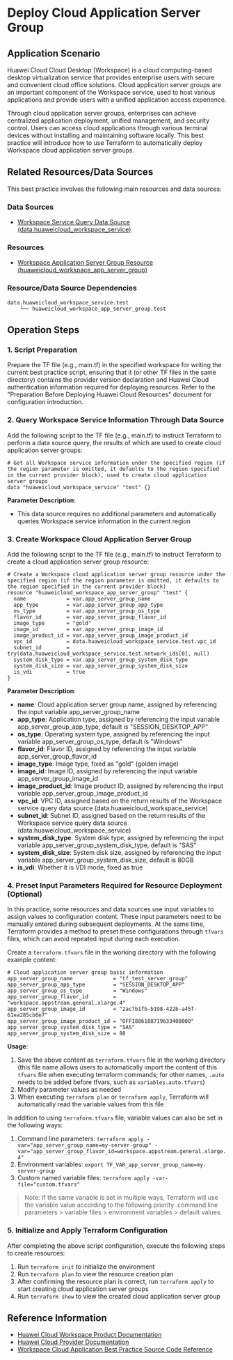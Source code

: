 # Deploy Cloud Application Server Group

## Application Scenario

Huawei Cloud Cloud Desktop (Workspace) is a cloud computing-based desktop virtualization service that provides enterprise users with secure and convenient cloud office solutions. Cloud application server groups are an important component of the Workspace service, used to host various applications and provide users with a unified application access experience.

Through cloud application server groups, enterprises can achieve centralized application deployment, unified management, and security control. Users can access cloud applications through various terminal devices without installing and maintaining software locally. This best practice will introduce how to use Terraform to automatically deploy Workspace cloud application server groups.

## Related Resources/Data Sources

This best practice involves the following main resources and data sources:

### Data Sources

- [Workspace Service Query Data Source (data.huaweicloud_workspace_service)](https://registry.terraform.io/providers/huaweicloud/huaweicloud/latest/docs/data-sources/workspace_service)

### Resources

- [Workspace Application Server Group Resource (huaweicloud_workspace_app_server_group)](https://registry.terraform.io/providers/huaweicloud/huaweicloud/latest/docs/resources/workspace_app_server_group)

### Resource/Data Source Dependencies

```
data.huaweicloud_workspace_service.test
    └── huaweicloud_workspace_app_server_group.test
```

## Operation Steps

### 1. Script Preparation

Prepare the TF file (e.g., main.tf) in the specified workspace for writing the current best practice script, ensuring that it (or other TF files in the same directory) contains the provider version declaration and Huawei Cloud authentication information required for deploying resources.
Refer to the "Preparation Before Deploying Huawei Cloud Resources" document for configuration introduction.

### 2. Query Workspace Service Information Through Data Source

Add the following script to the TF file (e.g., main.tf) to instruct Terraform to perform a data source query, the results of which are used to create cloud application server groups:

```hcl
# Get all Workspace service information under the specified region (if the region parameter is omitted, it defaults to the region specified in the current provider block), used to create cloud application server groups
data "huaweicloud_workspace_service" "test" {}
```

**Parameter Description**:
- This data source requires no additional parameters and automatically queries Workspace service information in the current region

### 3. Create Workspace Cloud Application Server Group

Add the following script to the TF file (e.g., main.tf) to instruct Terraform to create a cloud application server group resource:

```hcl
# Create a Workspace cloud application server group resource under the specified region (if the region parameter is omitted, it defaults to the region specified in the current provider block)
resource "huaweicloud_workspace_app_server_group" "test" {
  name             = var.app_server_group_name
  app_type         = var.app_server_group_app_type
  os_type          = var.app_server_group_os_type
  flavor_id        = var.app_server_group_flavor_id
  image_type       = "gold"
  image_id         = var.app_server_group_image_id
  image_product_id = var.app_server_group_image_product_id
  vpc_id           = data.huaweicloud_workspace_service.test.vpc_id
  subnet_id        = try(data.huaweicloud_workspace_service.test.network_ids[0], null)
  system_disk_type = var.app_server_group_system_disk_type
  system_disk_size = var.app_server_group_system_disk_size
  is_vdi           = true
}
```

**Parameter Description**:
- **name**: Cloud application server group name, assigned by referencing the input variable app_server_group_name
- **app_type**: Application type, assigned by referencing the input variable app_server_group_app_type, default is "SESSION_DESKTOP_APP"
- **os_type**: Operating system type, assigned by referencing the input variable app_server_group_os_type, default is "Windows"
- **flavor_id**: Flavor ID, assigned by referencing the input variable app_server_group_flavor_id
- **image_type**: Image type, fixed as "gold" (golden image)
- **image_id**: Image ID, assigned by referencing the input variable app_server_group_image_id
- **image_product_id**: Image product ID, assigned by referencing the input variable app_server_group_image_product_id
- **vpc_id**: VPC ID, assigned based on the return results of the Workspace service query data source (data.huaweicloud_workspace_service)
- **subnet_id**: Subnet ID, assigned based on the return results of the Workspace service query data source (data.huaweicloud_workspace_service)
- **system_disk_type**: System disk type, assigned by referencing the input variable app_server_group_system_disk_type, default is "SAS"
- **system_disk_size**: System disk size, assigned by referencing the input variable app_server_group_system_disk_size, default is 80GB
- **is_vdi**: Whether it is VDI mode, fixed as true

### 4. Preset Input Parameters Required for Resource Deployment (Optional)

In this practice, some resources and data sources use input variables to assign values to configuration content. These input parameters need to be manually entered during subsequent deployments.
At the same time, Terraform provides a method to preset these configurations through `tfvars` files, which can avoid repeated input during each execution.

Create a `terraform.tfvars` file in the working directory with the following example content:

```hcl
# Cloud application server group basic information
app_server_group_name             = "tf_test_server_group"
app_server_group_app_type         = "SESSION_DESKTOP_APP"
app_server_group_os_type          = "Windows"
app_server_group_flavor_id        = "workspace.appstream.general.xlarge.4"
app_server_group_image_id         = "2ac7b1fb-b198-422b-a45f-61ea285cb6e7"
app_server_group_image_product_id = "OFFI886188719633408000"
app_server_group_system_disk_type = "SAS"
app_server_group_system_disk_size = 80
```

**Usage**:

1. Save the above content as `terraform.tfvars` file in the working directory (this file name allows users to automatically import the content of this `tfvars` file when executing terraform commands; for other names, `.auto` needs to be added before tfvars, such as `variables.auto.tfvars`)
2. Modify parameter values as needed
3. When executing `terraform plan` or `terraform apply`, Terraform will automatically read the variable values from this file

In addition to using `terraform.tfvars` file, variable values can also be set in the following ways:

1. Command line parameters: `terraform apply -var="app_server_group_name=my-server-group" -var="app_server_group_flavor_id=workspace.appstream.general.xlarge.4"`
2. Environment variables: `export TF_VAR_app_server_group_name=my-server-group`
3. Custom named variable files: `terraform apply -var-file="custom.tfvars"`

> Note: If the same variable is set in multiple ways, Terraform will use the variable value according to the following priority: command line parameters > variable files > environment variables > default values.

### 5. Initialize and Apply Terraform Configuration

After completing the above script configuration, execute the following steps to create resources:

1. Run `terraform init` to initialize the environment
2. Run `terraform plan` to view the resource creation plan
3. After confirming the resource plan is correct, run `terraform apply` to start creating cloud application server groups
4. Run `terraform show` to view the created cloud application server group

## Reference Information

- [Huawei Cloud Workspace Product Documentation](https://support.huaweicloud.com/workspace/index.html)
- [Huawei Cloud Provider Documentation](https://registry.terraform.io/providers/huaweicloud/huaweicloud/latest/docs)
- [Workspace Cloud Application Best Practice Source Code Reference](https://github.com/huaweicloud/terraform-provider-huaweicloud/tree/master/examples/workspace/app)
